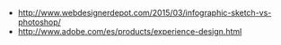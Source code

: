- http://www.webdesignerdepot.com/2015/03/infographic-sketch-vs-photoshop/
- http://www.adobe.com/es/products/experience-design.html
